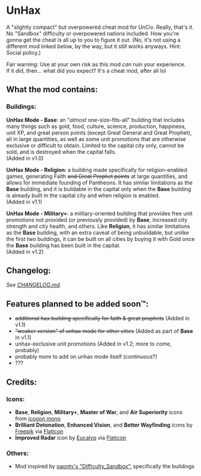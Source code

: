 # UnHax
A "slightly compact" but overpowered cheat mod for UnCiv. Really, that's it.<br>
No "Sandbox" difficulty or overpowered nations included. How you're gonna get the cheat is all up to you to figure it out.
(No, it's not using a different mod linked below, by the way, but it still works anyways. Hint: Social policy.)<br>

Fair warning: Use at your own risk as this mod *can* ruin your experience.<br>
If it did, then... what did you expect? It's a cheat mod, after all lol


## What the mod contains:
### Buildings:
**UnHax Mode - Base**: an "*almost* one-size-fits-all" building that includes many 
things such as gold, food, culture, science, production, happiness, unit XP, and 
great person points (except Great General and Great Prophet), all in large quantities, 
as well as some unit promotions that are otherwise exclusive or difficult to obtain. 
Limited to the capital city only, cannot be sold, and is destroyed when the capital falls.<br> (Added in v1.0)

**UnHax Mode - Religion**: a building made specifically for religion-enabled games, generating 
Faith <s>and Great Prophet points</s> at large quantities, and allows for immediate founding of Pantheons. 
It has similar limitations as the **Base** building, and it is buildable in the capital only when the **Base** 
building is already built in the capital city and when religion is enabled.<br> (Added in v1.1)

**UnHax Mode - Military+**: a military-oriented building that provides free unit promotions not 
provided (or previously provided) by **Base**, increased city strength and city health, and others. Like **Religion**, 
it has similar limitations as the **Base** building, with an extra caveat of being unbuildable, but unlike the 
first two buildings, it can be built on all cities by buying it with Gold once the **Base** building has 
been built in the capital.<br> (Added in v1.2)

## Changelog:
*See [CHANGELOG.md](https://github.com/navyblue44/UnHax/blob/main/CHANGELOG.md).*

## Features planned to be added soon™:
- <s>additional hax building specifically for faith & great prophets</s> (Added in v1.1)
- <s>"weaker version" of unhax mode for other cities</s> (Added as part of **Base** in v1.1)
- unhax-exclusive unit promotions (Added in v1.2; more to come, probably)
- probably more to add on unhax mode itself (continuous?)
- ???

## Credits:
### Icons:
- **Base**, **Religion**, **Military+**, **Master of War**, and **Air Superiority** icons from [icooon mono](https://icooon-mono.com/)
- **Brilliant Detonation**, **Enhanced Vision**, and **Better Wayfinding** icons by [Freepik](https://www.freepik.com) via [Flaticon](https://www.flaticon.com/authors/freepik)
- **Improved Radar** icon by [Eucalyp](https://creativemarket.com/eucalyp) via [Flaticon](https://www.flaticon.com/authors/eucalyp)

### Others:
- Mod inspired by [paontv's "Difficulty_Sandbox"](https://github.com/paontv/Difficulty_Sandbox/), specifically the buildings
